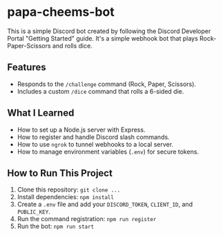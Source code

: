 # papa-cheems-bot
This is a simple Discord bot created by following the Discord Developer Portal "Getting Started" guide. It's a simple webhook bot that plays Rock-Paper-Scissors and rolls dice.

## Features

* Responds to the `/challenge` command (Rock, Paper, Scissors).
* Includes a custom `/dice` command that rolls a 6-sided die.

## What I Learned

* How to set up a Node.js server with Express.
* How to register and handle Discord slash commands.
* How to use `ngrok` to tunnel webhooks to a local server.
* How to manage environment variables (`.env`) for secure tokens.

## How to Run This Project

1.  Clone this repository: `git clone ...`
2.  Install dependencies: `npm install`
3.  Create a `.env` file and add your `DISCORD_TOKEN`, `CLIENT_ID`, and `PUBLIC_KEY`.
4.  Run the command registration: `npm run register`
5.  Run the bot: `npm run start`
